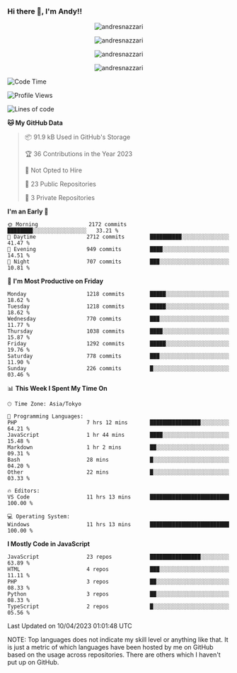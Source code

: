 ### Hi there 👋, I'm Andy!!

<p align="center" >
  <img src="https://github-profile-trophy.vercel.app/?username=AndresNazzari&theme=dracula&column=-1" alt="andresnazzari"/>
</p>

<p align="center">
  <img  src="https://github-readme-stats.vercel.app/api?username=AndresNazzari&count_private=true&show_icons=true&theme=dracula" alt="andresnazzari"/>
</p>
<p align="center">
  <img  src="https://github-readme-stats.vercel.app/api/top-langs/?username=AndresNazzari&layout=compact" alt="andresnazzari"/>
</p>
<p align="center" >
  <img src="https://github-readme-stats.vercel.app/api/wakatime?username=AndresNazzari" alt="andresnazzari"/>
</p>

<!--START_SECTION:waka-->
![Code Time](http://img.shields.io/badge/Code%20Time-422%20hrs%2055%20mins-blue)

![Profile Views](http://img.shields.io/badge/Profile%20Views-0-blue)

![Lines of code](https://img.shields.io/badge/From%20Hello%20World%20I%27ve%20Written-6.0%20million%20lines%20of%20code-blue)

**🐱 My GitHub Data** 

> 📦 91.9 kB Used in GitHub's Storage 
 > 
> 🏆 36 Contributions in the Year 2023
 > 
> 🚫 Not Opted to Hire
 > 
> 📜 23 Public Repositories 
 > 
> 🔑 3 Private Repositories 
 > 
**I'm an Early 🐤** 

```text
🌞 Morning                2172 commits        ████████░░░░░░░░░░░░░░░░░   33.21 % 
🌆 Daytime                2712 commits        ██████████░░░░░░░░░░░░░░░   41.47 % 
🌃 Evening                949 commits         ████░░░░░░░░░░░░░░░░░░░░░   14.51 % 
🌙 Night                  707 commits         ███░░░░░░░░░░░░░░░░░░░░░░   10.81 % 
```
📅 **I'm Most Productive on Friday** 

```text
Monday                   1218 commits        █████░░░░░░░░░░░░░░░░░░░░   18.62 % 
Tuesday                  1218 commits        █████░░░░░░░░░░░░░░░░░░░░   18.62 % 
Wednesday                770 commits         ███░░░░░░░░░░░░░░░░░░░░░░   11.77 % 
Thursday                 1038 commits        ████░░░░░░░░░░░░░░░░░░░░░   15.87 % 
Friday                   1292 commits        █████░░░░░░░░░░░░░░░░░░░░   19.76 % 
Saturday                 778 commits         ███░░░░░░░░░░░░░░░░░░░░░░   11.90 % 
Sunday                   226 commits         █░░░░░░░░░░░░░░░░░░░░░░░░   03.46 % 
```


📊 **This Week I Spent My Time On** 

```text
🕑︎ Time Zone: Asia/Tokyo

💬 Programming Languages: 
PHP                      7 hrs 12 mins       ████████████████░░░░░░░░░   64.21 % 
JavaScript               1 hr 44 mins        ████░░░░░░░░░░░░░░░░░░░░░   15.48 % 
Markdown                 1 hr 2 mins         ██░░░░░░░░░░░░░░░░░░░░░░░   09.31 % 
Bash                     28 mins             █░░░░░░░░░░░░░░░░░░░░░░░░   04.20 % 
Other                    22 mins             █░░░░░░░░░░░░░░░░░░░░░░░░   03.33 % 

🔥 Editors: 
VS Code                  11 hrs 13 mins      █████████████████████████   100.00 % 

💻 Operating System: 
Windows                  11 hrs 13 mins      █████████████████████████   100.00 % 
```

**I Mostly Code in JavaScript** 

```text
JavaScript               23 repos            ████████████████░░░░░░░░░   63.89 % 
HTML                     4 repos             ███░░░░░░░░░░░░░░░░░░░░░░   11.11 % 
PHP                      3 repos             ██░░░░░░░░░░░░░░░░░░░░░░░   08.33 % 
Python                   3 repos             ██░░░░░░░░░░░░░░░░░░░░░░░   08.33 % 
TypeScript               2 repos             █░░░░░░░░░░░░░░░░░░░░░░░░   05.56 % 
```




 Last Updated on 10/04/2023 01:01:48 UTC
<!--END_SECTION:waka-->

NOTE: Top languages does not indicate my skill level or anything like that. It is just a metric of which languages have been hosted by me on GitHub based on the usage across repositories. There are others which I haven't put up on GitHub.

<!-- Here are some ideas to get you started:

-   🔭 I’m currently working on ...
-   🌱 I’m currently learning ...
-   👯 I’m looking to collaborate on ...
-   🤔 I’m looking for help with ...
-   💬 Ask me about ...
-   📫 How to reach me: ...
-   😄 Pronouns: ...
-   ⚡ Fun fact: ... -->
